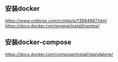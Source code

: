 ## 安装docker

<https://www.cnblogs.com/cchilei/p/13884987.html>
<https://docs.docker.com/engine/install/centos/>


## 安装docker-compose

<https://docs.docker.com/compose/install/standalone/>